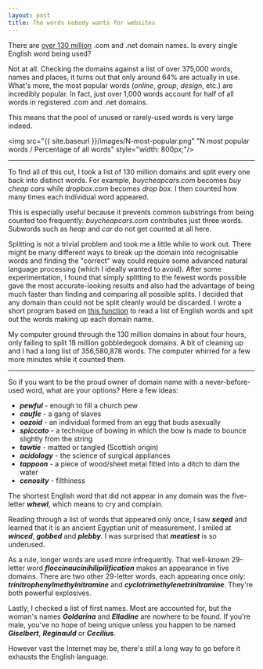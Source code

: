 ```yaml
---
layout: post
title: The words nobody wants for websites
---
```


There are [over 130 million](http://www.verisigninc.com/en_US/channel-resources/domain-registry-products/zone-file-information/index.xhtml) .com and .net domain names. Is every single English word being used?

Not at all. Checking the domains against a list of over 375,000 words, names and places, it turns out that only around 64% are actually in use. What's more, the most popular words (*online*, *group*, *design*, etc.) are incredibly popular. In fact, just over 1,000 words account for half of all words in registered .com and .net domains. 

This means that the pool of unused or rarely-used words is very large indeed.

<img src="{{ site.baseurl }}/images/N-most-popular.png" "N most popular words / Percentage of all words" style="width: 800px;"/>

---

To find all of this out, I took a list of 130 million domains and split every one back into distinct words. For example, *buycheapcars.com* becomes *buy cheap cars* while *dropbox.com* becomes *drop box*. I then counted how many times each individual word appeared.

This is especially useful because it prevents common substrings from being counted too frequently: *buycheapcars.com* contributes just three words. Subwords such as *heap* and *car* do not get counted at all here.

Splitting is not a trivial problem and took me a little while to work out. There might be many different ways to break up the domain into recognisable words and finding the "correct" way could require some advanced natural language processing (which I ideally wanted to avoid). After some experimentation, I found that simply splitting to the fewest words possible gave the most accurate-looking results and also had the advantage of being much faster than finding and comparing all possible splits. I decided that any domain than could not be split cleanly would be discarded. I wrote a short program based on [this function](https://github.com/ajcr/string-splitter/blob/master/splitter.py) to read a list of English words and spit out the words making up each domain name.

My computer ground through the 130 million domains in about four hours, only failing to split 18 million gobbledegook domains. A bit of cleaning up and I had a long list of 356,580,878 words. The computer whirred for a few more minutes while it counted them.

---

So if you want to be the proud owner of domain name with a never-before-used word, what are your options? Here a few ideas:

- **_pewful_** - enough to fill a church pew
- **_caufle_** - a gang of slaves
- **_oozoid_** - an individual formed from an egg that buds asexually
- **_spiccato_** - a technique of bowing in which the bow is made to bounce slightly from the string
- **_tawtie_** - matted or tangled (Scottish origin)
- **_acidology_** - the science of surgical appliances
- **_tappoon_** -  a piece of wood/sheet metal fitted into a ditch to dam the water
- **_cenosity_** - filthiness

The shortest English word that did not appear in any domain was the five-letter **_whewl_**, which means to cry and complain. 

Reading through a list of words that appeared only once, I saw **_seqed_** and learned that it is an ancient Egyptian unit of measurement. I smiled at **_winced_**, **_gobbed_** and **_plebby_**. I was surprised that **_meatiest_** is so underused.

As a rule, longer words are used more infrequently. That well-known 29-letter word **_floccinaucinihilipilification_** makes an appearance in five domains. There are two other 29-letter words, each appearing once only: **_trinitrophenylmethylnitramine_** and **_cyclotrimethylenetrinitramine_**. They're both powerful explosives.

Lastly, I checked a list of first names. Most are accounted for, but the woman's names **_Goldarina_** and **_Elladine_** are nowhere to be found. If you're male, you've no hope of being unique unless you happen to be named **_Giselbert_**, **_Reginauld_** or **_Cecilius_**.

However vast the Internet may be, there's still a long way to go before it exhausts the English language.
